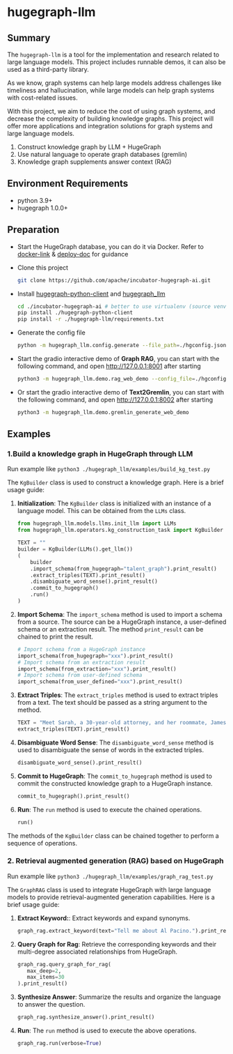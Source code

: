 # hugegraph-llm

## Summary

The `hugegraph-llm` is a tool for the implementation and research related to large language models.
This project includes runnable demos, it can also be used as a third-party library.

As we know, graph systems can help large models address challenges like timeliness and hallucination,
while large models can help graph systems with cost-related issues.

With this project, we aim to reduce the cost of using graph systems, and decrease the complexity of 
building knowledge graphs. This project will offer more applications and integration solutions for 
graph systems and large language models.
1.  Construct knowledge graph by LLM + HugeGraph
2.  Use natural language to operate graph databases (gremlin)
3.  Knowledge graph supplements answer context (RAG)

## Environment Requirements

- python 3.9+ 
- hugegraph 1.0.0+

## Preparation

- Start the HugeGraph database, you can do it via Docker. Refer to [docker-link](https://hub.docker.com/r/hugegraph/hugegraph) 
& [deploy-doc](https://hugegraph.apache.org/docs/quickstart/hugegraph-server/#31-use-docker-container-convenient-for-testdev) for guidance
- Clone this project
    ```bash
    git clone https://github.com/apache/incubator-hugegraph-ai.git
    ```
- Install [hugegraph-python-client](../hugegraph-python-client) and [hugegraph_llm](src/hugegraph_llm)
    ```bash
    cd ./incubator-hugegraph-ai # better to use virtualenv (source venv/bin/activate) 
    pip install ./hugegraph-python-client
    pip install -r ./hugegraph-llm/requirements.txt
    ```
- Generate the config file
    ```bash
    python -m hugegraph_llm.config.generate --file_path=./hgconfig.json
    ```
- Start the gradio interactive demo of **Graph RAG**, you can start with the following command, and open http://127.0.0.1:8001 after starting
    ```bash
    python3 -m hugegraph_llm.demo.rag_web_demo --config_file=./hgconfig.json
   ```

- Or start the gradio interactive demo of **Text2Gremlin**, you can start with the following command, and open http://127.0.0.1:8002 after starting
    ```bash
    python3 -m hugegraph_llm.demo.gremlin_generate_web_demo
   ```

## Examples

### 1.Build a knowledge graph in HugeGraph through LLM

Run example like `python3 ./hugegraph_llm/examples/build_kg_test.py`

The `KgBuilder` class is used to construct a knowledge graph. Here is a brief usage guide:

1. **Initialization**: The `KgBuilder` class is initialized with an instance of a language model. 
This can be obtained from the `LLMs` class.

    ```python
    from hugegraph_llm.models.llms.init_llm import LLMs
    from hugegraph_llm.operators.kg_construction_task import KgBuilder
    
    TEXT = ""
    builder = KgBuilder(LLMs().get_llm())
    (
        builder
        .import_schema(from_hugegraph="talent_graph").print_result()
        .extract_triples(TEXT).print_result()
        .disambiguate_word_sense().print_result()
        .commit_to_hugegraph()
        .run()
    )
    ```

2. **Import Schema**: The `import_schema` method is used to import a schema from a source. The source can be a HugeGraph instance, a user-defined schema or an extraction result. The method `print_result` can be chained to print the result.

    ```python
    # Import schema from a HugeGraph instance
    import_schema(from_hugegraph="xxx").print_result()
    # Import schema from an extraction result
    import_schema(from_extraction="xxx").print_result()
    # Import schema from user-defined schema
    import_schema(from_user_defined="xxx").print_result()
    ```

3. **Extract Triples**: The `extract_triples` method is used to extract triples from a text. The text should be passed as a string argument to the method.

    ```python
    TEXT = "Meet Sarah, a 30-year-old attorney, and her roommate, James, whom she's shared a home with since 2010."
    extract_triples(TEXT).print_result()
    ```

4. **Disambiguate Word Sense**: The `disambiguate_word_sense` method is used to disambiguate the sense of words in the extracted triples.

    ```python
    disambiguate_word_sense().print_result()
    ```

5. **Commit to HugeGraph**: The `commit_to_hugegraph` method is used to commit the constructed knowledge graph to a HugeGraph instance.

    ```python
    commit_to_hugegraph().print_result()
    ```

6. **Run**: The `run` method is used to execute the chained operations.

    ```python
    run()
    ```

The methods of the `KgBuilder` class can be chained together to perform a sequence of operations.

### 2. Retrieval augmented generation (RAG) based on HugeGraph

Run example like `python3 ./hugegraph_llm/examples/graph_rag_test.py`

The `GraphRAG` class is used to integrate HugeGraph with large language models to provide retrieval-augmented generation capabilities.
Here is a brief usage guide:

1. **Extract Keyword:**: Extract keywords and expand synonyms.
    
    ```python
    graph_rag.extract_keyword(text="Tell me about Al Pacino.").print_result()
    ```

2. **Query Graph for Rag**: Retrieve the corresponding keywords and their multi-degree associated relationships from HugeGraph.

     ```python
     graph_rag.query_graph_for_rag(
        max_deep=2,
        max_items=30
     ).print_result()
     ```
3. **Synthesize Answer**: Summarize the results and organize the language to answer the question.

    ```python
    graph_rag.synthesize_answer().print_result()
    ```

4. **Run**: The `run` method is used to execute the above operations.

    ```python
    graph_rag.run(verbose=True)
    ```
